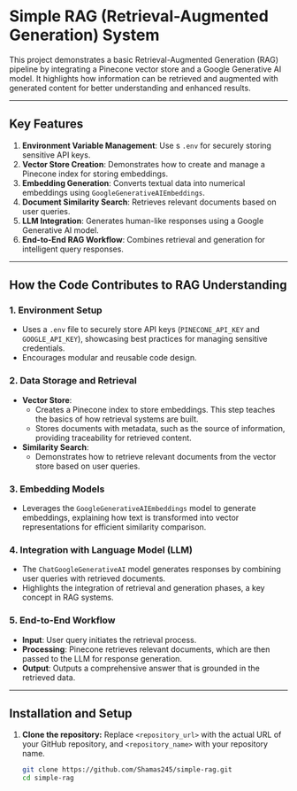 # Simple RAG (Retrieval-Augmented Generation) System

This project demonstrates a basic Retrieval-Augmented Generation (RAG) pipeline by integrating a Pinecone vector store and a Google Generative AI model. It highlights how information can be retrieved and augmented with generated content for better understanding and enhanced results.

---

## Key Features
1. **Environment Variable Management**: Use
s `.env` for securely storing sensitive API keys.
2. **Vector Store Creation**: Demonstrates how to create and manage a Pinecone index for storing embeddings.
3. **Embedding Generation**: Converts textual data into numerical embeddings using `GoogleGenerativeAIEmbeddings`.
4. **Document Similarity Search**: Retrieves relevant documents based on user queries.
5. **LLM Integration**: Generates human-like responses using a Google Generative AI model.
6. **End-to-End RAG Workflow**: Combines retrieval and generation for intelligent query responses.

---

## How the Code Contributes to RAG Understanding

### 1. **Environment Setup**
- Uses a `.env` file to securely store API keys (`PINECONE_API_KEY` and `GOOGLE_API_KEY`), showcasing best practices for managing sensitive credentials.
- Encourages modular and reusable code design.

### 2. **Data Storage and Retrieval**
- **Vector Store**: 
  - Creates a Pinecone index to store embeddings. This step teaches the basics of how retrieval systems are built.
  - Stores documents with metadata, such as the source of information, providing traceability for retrieved content.
- **Similarity Search**: 
  - Demonstrates how to retrieve relevant documents from the vector store based on user queries.

### 3. **Embedding Models**
- Leverages the `GoogleGenerativeAIEmbeddings` model to generate embeddings, explaining how text is transformed into vector representations for efficient similarity comparison.

### 4. **Integration with Language Model (LLM)**
- The `ChatGoogleGenerativeAI` model generates responses by combining user queries with retrieved documents.
- Highlights the integration of retrieval and generation phases, a key concept in RAG systems.

### 5. **End-to-End Workflow**
- **Input**: User query initiates the retrieval process.
- **Processing**: Pinecone retrieves relevant documents, which are then passed to the LLM for response generation.
- **Output**: Outputs a comprehensive answer that is grounded in the retrieved data.

---

## Installation and Setup

1. **Clone the repository:**
   Replace `<repository_url>` with the actual URL of your GitHub repository, and `<repository_name>` with your repository name.

   ```bash
   git clone https://github.com/Shamas245/simple-rag.git
   cd simple-rag


